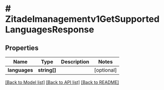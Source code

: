 # # Zitadelmanagementv1GetSupportedLanguagesResponse

## Properties

Name | Type | Description | Notes
------------ | ------------- | ------------- | -------------
**languages** | **string[]** |  | [optional]

[[Back to Model list]](../../README.md#models) [[Back to API list]](../../README.md#endpoints) [[Back to README]](../../README.md)
